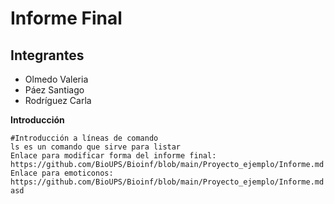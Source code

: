 # Informe Final
## Integrantes 
* Olmedo Valeria
* Páez Santiago
* Rodríguez Carla
  
**Introducción**
```
#Introducción a líneas de comando
ls es un comando que sirve para listar
Enlace para modificar forma del informe final: https://github.com/BioUPS/Bioinf/blob/main/Proyecto_ejemplo/Informe.md
Enlace para emoticonos: https://github.com/BioUPS/Bioinf/blob/main/Proyecto_ejemplo/Informe.md
asd
```
